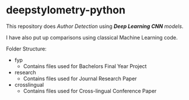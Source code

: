 # deepstylometry-python

This repository does *Author Detection* using ***Deep Learning CNN** models*.

I have also put up comparisons using classical Machine Learning code.

Folder Structure:
- fyp
  - Contains files used for Bachelors Final Year Project
- research
  - Contains files used for Journal Research Paper
- crosslingual
  - Contains files used for Cross-lingual Conference Paper

